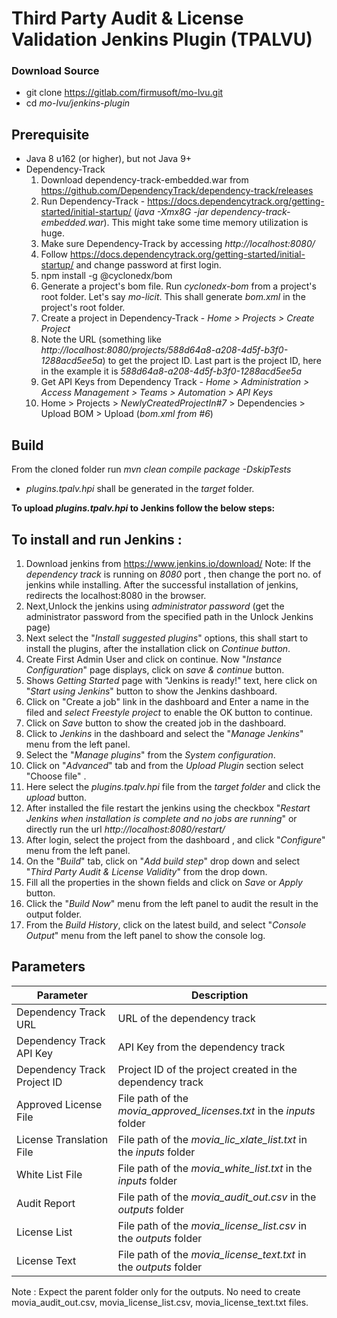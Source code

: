 # Third Party Audit & License Validation Jenkins Plugin (TPALVU)

### Download Source
 - git clone https://gitlab.com/firmusoft/mo-lvu.git  
 - cd *mo-lvu/jenkins-plugin*
 
## Prerequisite
 - Java 8 u162 (or higher), but not Java 9+
 - Dependency-Track
	 1. Download dependency-track-embedded.war from
    https://github.com/DependencyTrack/dependency-track/releases
	 2. Run Dependency-Track - https://docs.dependencytrack.org/getting-started/initial-startup/ (*java -Xmx8G -jar dependency-track-embedded.war*). This might take some time memory utilization is huge.
	 3. Make sure Dependency-Track by accessing *http://localhost:8080/*
	 4. Follow https://docs.dependencytrack.org/getting-started/initial-startup/ and change password at first login.
	 5. npm install -g @cyclonedx/bom
	 6. Generate a project's bom file. Run *cyclonedx-bom* from a project's root folder. Let's say *mo-licit*. This shall generate *bom.xml* in the project's root folder.
	 7. Create a project in Dependency-Track - *Home > Projects > Create Project*
	 8. Note the URL (something like *http://localhost:8080/projects/588d64a8-a208-4d5f-b3f0-1288acd5ee5a*) to get the project ID. Last part is the project ID, here in the example it is  *588d64a8-a208-4d5f-b3f0-1288acd5ee5a*
	 9. Get API Keys from Dependency Track - *Home > Administration > Access Management > Teams > Automation > API Keys*
	 10. Home > Projects > *NewlyCreatedProjectIn#7* > Dependencies > Upload BOM > Upload (*bom.xml from #6*)

## Build
From the cloned folder run
*mvn clean compile package -DskipTests*

 - *plugins.tpalv.hpi* shall be generated in the *target* folder.
 
 **To upload *plugins.tpalv.hpi* to Jenkins follow the below steps:**

## To install and run Jenkins :

1. Download jenkins from https://www.jenkins.io/download/
 Note:  If the *dependency track* is running on *8080* port , then change the port no. of jenkins while installing.
   After the successful installation of jenkins, redirects the localhost:8080 in the browser.
2. Next,Unlock the jenkins using *administrator password* (get the administrator password from the specified path in the Unlock Jenkins page)
3. Next select the "*Install suggested plugins*" options, this shall start to install the plugins, after the installation click on *Continue button*.
4. Create First Admin User and click on continue. Now "*Instance Configuration*" page displays, click on *save & continue* button.
5. Shows *Getting Started* page with "Jenkins is ready!" text, here click on "*Start using Jenkins*" button to show the Jenkins dashboard.
6. Click on "Create a job" link in the dashboard and Enter a name in the filed and *select Freestyle project* to enable the OK button to continue.
7. Click on *Save* button to show the created job in the dashboard.
8. Click to *Jenkins* in the dashboard and select the "*Manage Jenkins*" menu from the left panel.
9. Select the "*Manage plugins*" from the *System configuration*.
10. Click on "*Advanced*" tab and from the *Upload Plugin* section select  "Choose file" .
11. Here select the *plugins.tpalv.hpi* file from the *target folder* and click the *upload* button.
12. After installed the file restart the jenkins using the checkbox "*Restart Jenkins when installation is complete and no jobs are running*" or directly run the url  *http://localhost:8080/restart/*
13. After login, select the project from the dashboard , and click "*Configure*" menu from the left panel.
14. On the "*Build*" tab, click on "*Add build step*" drop down and select "*Third Party Audit & License Validity*" from the drop down.
15. Fill all the properties in the shown fields and click on *Save* or *Apply* button.
16. Click the "*Build Now*" menu from the left panel to audit the result in the  output folder.
17. From the *Build History*, click on the latest build, and select "*Console Output*" menu from the left panel to show the console log.  


## Parameters

| Parameter | Description|
|--|--|
| Dependency Track URL |URL of the dependency track  |
| Dependency Track API Key |API Key from the dependency track  |
| Dependency Track Project ID |Project ID of the project created in the dependency track|
| Approved License File |File path of the *movia_approved_licenses.txt* in the *inputs*  folder |
| License Translation File |File path of the *movia_lic_xlate_list.txt* in the *inputs*  folder  |
| White List File |File path of the *movia_white_list.txt* in the *inputs*  folder  |
| Audit Report |File path of the *movia_audit_out.csv* in the *outputs*  folder   |
| License List |File path of the *movia_license_list.csv* in the *outputs*  folder   |
| License Text |File path of the *movia_license_text.txt* in the *outputs*  folder|

Note : Expect the parent folder only for the outputs. No need to create movia_audit_out.csv, movia_license_list.csv, movia_license_text.txt files.